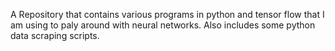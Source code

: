A Repository that contains various programs in python and tensor flow that I am using to paly around with neural networks. Also includes some python data scraping scripts. 
